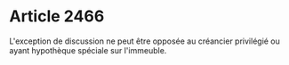 # Article 2466

L'exception de discussion ne peut être opposée au créancier privilégié ou ayant hypothèque spéciale sur l'immeuble.
